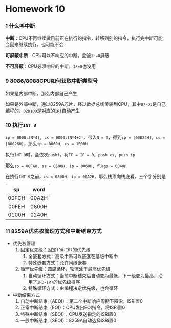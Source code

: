 # Homework 10

### 1 什么叫中断

**中断**：CPU不再继续做目前正在执行的指令，转移到别的指令，执行完中断可能会回来继续执行，也可能不会

**可屏蔽中断**：CPU可以不响应的中断，会被`IF=0`屏蔽

**不可屏蔽**：CPU必须响应的中断，`IF=0`也没用



### 9 8086/8088CPU如何获取中断类型号

如果是内部中断，那么内部自己产生

如果是外部中断，通过8259A芯片，经过数据总线传输到CPU，其中`D7-D3`是自己编程的，`D2D1D0`是对应的`IRi`自动产生



### 10 执行`INT 9`

`ip = 0000:[N*4], cs = 0000:[N*4+2]`，带入`N = 9`，得到`ip = [00024H], cs = [00026H]`，那么`ip = 0060H, cs = 1000H`

执行`INT 9`时，会依次`pushf`，将`TF = IF = 0`，`push cs, push ip`

那么`sp = 00FAH, ss = 0500H, ip = 0060H, flags = 0040H`

在执行`INT 9`之前，`cs = 0800H, ip = 00A2H`，那么栈顶向栈底看，三个字分别是

|  sp   | word  |
| :---: | :---: |
| 00FCH | 00A2H |
| 00FEH | 0800H |
| 0100H | 0240H |



### 11 8259A优先权管理方式和中断结束方式

* 优先权管理
  1. 固定优先级：固定`IR0-IR7`的优先级
     1. 全嵌套方式：高级中断可以嵌套在低级中断中
     2. 特殊嵌套方式：允许同级嵌套
  2. 循环优先级：圆周循环，轮流处于最高优先级
     1. 自动循环方式：当前中断结束后自动变为最低，下一级变为最高，沿用了`IR0-IR7`的优先级排序
     2. 特殊循环方式：由编程决定优先级，也会循环
* 中断结束方式
  1. 自动中断结束（AEOI）：第二个中断响应周期下降沿，ISRi置0
  2. 正常中断结束（EOI）：CPU发出EOI指令，将ISRi置0
  3. 特殊中断结束（SEOI）：CPU发送指定的ISRi置0
  4. 一般中断结束（SEOI）：8259A自动选择ISRi置0

